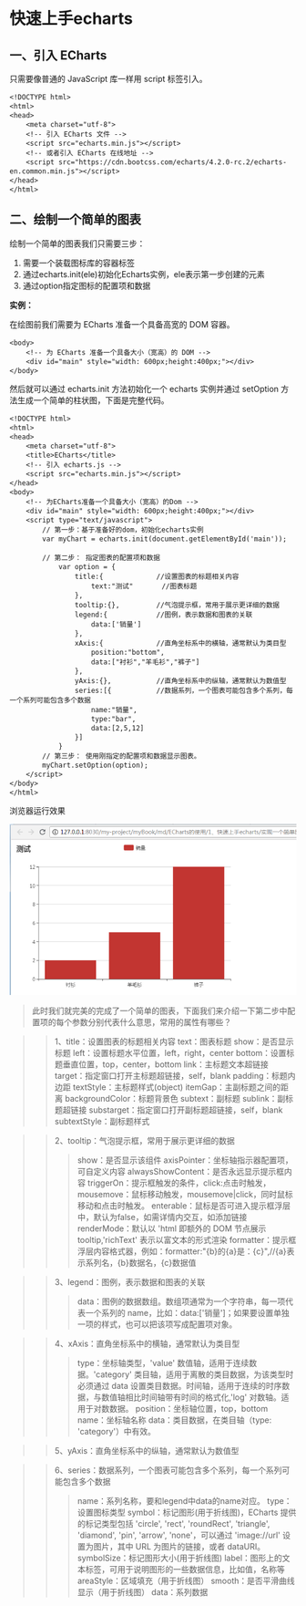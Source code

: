 # 快速上手echarts

## 一、引入 ECharts

只需要像普通的 JavaScript 库一样用 script 标签引入。

```
<!DOCTYPE html>
<html>
<head>
    <meta charset="utf-8">
    <!-- 引入 ECharts 文件 -->
    <script src="echarts.min.js"></script>
    <!-- 或者引入 ECharts 在线地址 -->
    <script src="https://cdn.bootcss.com/echarts/4.2.0-rc.2/echarts-en.common.min.js"></script>
</head>
</html>
```

## 二、绘制一个简单的图表

绘制一个简单的图表我们只需要三步：

1. 需要一个装载图标库的容器标签
2. 通过echarts.init(ele)初始化Echarts实例，ele表示第一步创建的元素
3. 通过option指定图标的配置项和数据

**实例：**

在绘图前我们需要为 ECharts 准备一个具备高宽的 DOM 容器。

```
<body>
    <!-- 为 ECharts 准备一个具备大小（宽高）的 DOM -->
    <div id="main" style="width: 600px;height:400px;"></div>
</body>
```

然后就可以通过 echarts.init 方法初始化一个 echarts 实例并通过 setOption 方法生成一个简单的柱状图，下面是完整代码。

```
<!DOCTYPE html>
<html>
<head>
    <meta charset="utf-8">
    <title>ECharts</title>
    <!-- 引入 echarts.js -->
    <script src="echarts.min.js"></script>
</head>
<body>
    <!-- 为ECharts准备一个具备大小（宽高）的Dom -->
    <div id="main" style="width: 600px;height:400px;"></div>
    <script type="text/javascript">
        // 第一步：基于准备好的dom，初始化echarts实例
        var myChart = echarts.init(document.getElementById('main'));

        // 第二步： 指定图表的配置项和数据
	    	var option = {
				title:{     		//设置图表的标题相关内容
					text:"测试"  		//图表标题
				},
				tooltip:{},			//气泡提示框，常用于展示更详细的数据
				legend:{			//图例，表示数据和图表的关联
					data:['销量']
				},
				xAxis:{				//直角坐标系中的横轴，通常默认为类目型
					position:"bottom",
					data:["衬衫","羊毛衫","裤子"]
				},
				yAxis:{},			//直角坐标系中的纵轴，通常默认为数值型
				series:[{			//数据系列，一个图表可能包含多个系列，每一个系列可能包含多个数据
					name:"销量",
					type:"bar",
					data:[2,5,12]
				}]
			}
        // 第三步： 使用刚指定的配置项和数据显示图表。
        myChart.setOption(option);
    </script>
</body>
</html>
```

浏览器运行效果

![示例图](./img/echarts1.png)

> 此时我们就完美的完成了一个简单的图表，下面我们来介绍一下第二步中配置项的每个参数分别代表什么意思，常用的属性有哪些？

>> 1、title：设置图表的标题相关内容
 text：图表标题
 show：是否显示标题
 left：设置标题水平位置，left，right，center
 bottom：设置标题垂直位置，top，center，bottom
 link：主标题文本超链接
 target：指定窗口打开主标题超链接，self，blank
 padding：标题内边距
 textStyle：主标题样式(object)
 itemGap：主副标题之间的距离
 backgroundColor：标题背景色
 subtext：副标题
 sublink：副标题超链接
 substarget：指定窗口打开副标题超链接，self，blank
 subtextStyle：副标题样式

>> 2、tooltip：气泡提示框，常用于展示更详细的数据
>>> show：是否显示该组件
>>> axisPointer：坐标轴指示器配置项，可自定义内容
>>> alwaysShowContent：是否永远显示提示框内容
>>> triggerOn：提示框触发的条件，click:点击时触发，mousemove：鼠标移动触发，mousemove|click，同时鼠标移动和点击时触发。
>>> enterable：鼠标是否可进入提示框浮层中，默认为false，如需详情内交互，如添加链接
>>> renderMode：默认以 'html 即额外的 DOM 节点展示 tooltip,'richText' 表示以富文本的形式渲染
>>> formatter：提示框浮层内容格式器，例如：formatter:"{b}的{a}是：{c}",//{a}表示系列名，{b}数据名，{c}数据值

>> 3、legend：图例，表示数据和图表的关联
>>> data：图例的数据数组。数组项通常为一个字符串，每一项代表一个系列的 name，比如：data:['销量']；如果要设置单独一项的样式，也可以把该项写成配置项对象。

>> 4、xAxis：直角坐标系中的横轴，通常默认为类目型
>>> type：坐标轴类型，'value' 数值轴，适用于连续数据。'category' 类目轴，适用于离散的类目数据，为该类型时必须通过 data 设置类目数据。时间轴，适用于连续的时序数据，与数值轴相比时间轴带有时间的格式化,'log' 对数轴。适用于对数数据。
>>> position：坐标轴位置，top，bottom
>>> name：坐标轴名称
>>> data：类目数据，在类目轴（type: 'category'）中有效。

>> 5、yAxis：直角坐标系中的纵轴，通常默认为数值型

>> 6、series：数据系列，一个图表可能包含多个系列，每一个系列可能包含多个数据
>>> name：系列名称，要和legend中data的name对应。
>>> type：设置图标类型
>>> symbol：标记图形(用于折线图)，ECharts 提供的标记类型包括 'circle', 'rect', 'roundRect', 'triangle', 'diamond', 'pin', 'arrow', 'none'，可以通过 'image://url' 设置为图片，其中 URL 为图片的链接，或者 dataURI。
>>> symbolSize：标记图形大小(用于折线图)
>>> label：图形上的文本标签，可用于说明图形的一些数据信息，比如值，名称等
>>> areaStyle：区域填充（用于折线图）
>>> smooth：是否平滑曲线显示（用于折线图）
>>> data：系列数据





